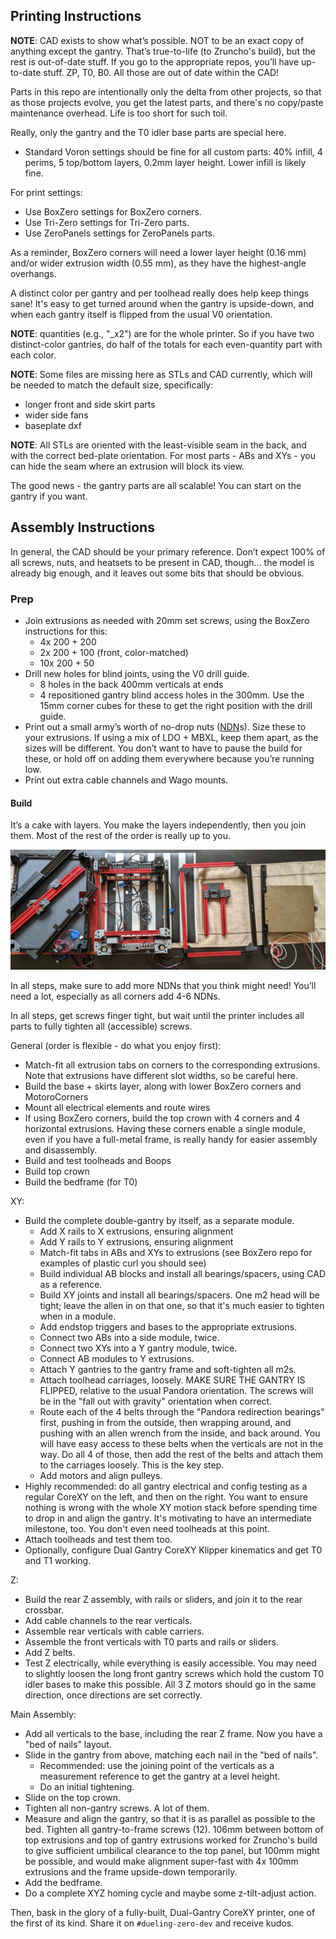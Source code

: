 ## Printing Instructions

**NOTE**: CAD exists to show what’s possible.  NOT to be an exact copy of anything except the gantry.  That’s true-to-life (to Zruncho's build), but the rest is out-of-date stuff.  If you go to the appropriate repos, you’ll have up-to-date stuff.  ZP, T0, B0.  All those are out of date within the CAD!

Parts in this repo are intentionally only the delta from other projects, so that as those projects evolve, you get the latest parts, and there's no copy/paste maintenance overhead.  Life is too short for such toil.

Really, only the gantry and the T0 idler base parts are special here.
* Standard Voron settings should be fine for all custom parts: 40% infill, 4 perims, 5 top/bottom layers, 0.2mm layer height.  Lower infill is likely fine.

For print settings:
* Use BoxZero settings for BoxZero corners.
* Use Tri-Zero settings for Tri-Zero parts.
* Use ZeroPanels settings for ZeroPanels parts.

As a reminder, BoxZero corners will need a lower layer height (0.16 mm) and/or wider extrusion width (0.55 mm), as they have the highest-angle overhangs.

A distinct color per gantry and per toolhead really does help keep things sane!  It's easy to get turned around when the gantry is upside-down, and when each gantry itself is flipped from the usual V0 orientation.

**NOTE**: quantities (e.g., "_x2") are for the whole printer.  So if you have two distinct-color gantries, do half of the totals for each even-quantity part with each color.  

**NOTE**: Some files are missing here as STLs and CAD currently, which will be needed to match the default size, specifically:
* longer front and side skirt parts
* wider side fans
* baseplate dxf

**NOTE**: All STLs are oriented with the least-visible seam in the back, and with the correct bed-plate orientation.  For most parts - ABs and XYs - you can hide the seam where an extrusion will block its view.

The good news - the gantry parts are all scalable! You can start on the gantry if you want.

## Assembly Instructions

In general, the CAD should be your primary reference.  Don’t expect 100% of all screws, nuts, and heatsets to be present in CAD, though... the model is already big enough, and it leaves out some bits that should be obvious.

### Prep

* Join extrusions as needed with 20mm set screws, using the BoxZero instructions for this:
  * 4x 200 + 200
  * 2x 200 + 100 (front, color-matched)
  * 10x 200 + 50
* Drill new holes for blind joints, using the V0 drill guide.
  * 8 holes in the back 400mm verticals at ends
  * 4 repositioned gantry blind access holes in the 300mm.  Use the 15mm corner cubes for these to get the right position with the drill guide.
* Print out a small army’s worth of no-drop nuts ([NDN](https://github.com/zruncho3d/f-zero/tree/main/STLs/NoDropNuts)s).  Size these to your extrusions.  If using a mix of LDO + MBXL, keep them apart, as the sizes will be different.  You don’t want to have to pause the build for these, or hold off on adding them everywhere because you’re running low.
* Print out extra cable channels and Wago mounts.

#### Build

It’s a cake with layers.  You make the layers independently, then you join them.  Most of the rest of the order is really up to you.

![](Archived_v1/Images/build/layers.jpeg)

In all steps, make sure to add more NDNs that you think might need!  You’ll need a lot, especially as all corners add 4-6 NDNs.

In all steps, get screws finger tight, but wait until the printer includes all parts to fully tighten all (accessible) screws.

General (order is flexible - do what you enjoy first):
* Match-fit all extrusion tabs on corners to the corresponding extrusions.  Note that extrusions have different slot widths, so be careful here.
* Build the base + skirts layer, along with lower BoxZero corners and MotoroCorners
* Mount all electrical elements and route wires
* If using BoxZero corners, build the top crown with 4 corners and 4 horizontal extrusions.  Having these corners enable a single module, even if you have a full-metal frame, is really handy for easier assembly and disassembly.
* Build and test toolheads and Boops
* Build top crown
* Build the bedframe (for T0)

XY:
* Build the complete double-gantry by itself, as a separate module.
    * Add X rails to X extrusions, ensuring alignment
    * Add Y rails to Y extrusions, ensuring alignment
    * Match-fit tabs in ABs and XYs to extrusions (see BoxZero repo for examples of plastic curl you should see)
    * Build individual AB blocks and install all bearings/spacers, using CAD as a reference.
    * Build XY joints and install all bearings/spacers.  One m2 head will be tight; leave the allen in on that one, so that it's much easier to tighten when in a module.
    * Add endstop triggers and bases to the appropriate extrusions.
    * Connect two ABs into a side module, twice.
    * Connect two XYs into a Y gantry module, twice.
    * Connect AB modules to Y extrusions.
    * Attach Y gantries to the gantry frame and soft-tighten all m2s.
    * Attach toolhead carriages, loosely.  MAKE SURE THE GANTRY IS FLIPPED, relative to the usual Pandora orientation.  The screws will be in the "fall out with gravity" orientation when correct.
    * Route each of the 4 belts through the "Pandora redirection bearings" first, pushing in from the outside, then wrapping around, and pushing with an allen wrench from the inside, and back around.  You will have easy access to these belts when the verticals are not in the way.  Do all 4 of those, then add the rest of the belts and attach them to the carriages loosely.  This is the key step.
    * Add motors and align pulleys.
* Highly recommended: do all gantry electrical and config testing as a regular CoreXY on the left, and then on the right.  You want to ensure nothing is wrong with the whole XY motion stack before spending time to drop in and align the gantry.  It's motivating to have an intermediate milestone, too.  You don't even need toolheads at this point.  
* Attach toolheads and test them too.
* Optionally, configure Dual Gantry CoreXY Klipper kinematics and get T0 and T1 working.

Z:
* Build the rear Z assembly, with rails or sliders, and join it to the rear crossbar.
* Add cable channels to the rear verticals.
* Assemble rear verticals with cable carriers.
* Assemble the front verticals with T0 parts and rails or sliders.
* Add Z belts.  
* Test Z electrically, while everything is easily accessible.  You may need to slightly loosen the long front gantry screws which hold the custom T0 idler bases to make this possible. All 3 Z motors should go in the same direction, once directions are set correctly.

Main Assembly:
* Add all verticals to the base, including the rear Z frame.  Now you have a "bed of nails" layout.
* Slide in the gantry from above, matching each nail in the "bed of nails".
  * Recommended: use the joining point of the verticals as a measurement reference to get the gantry at a level height.  
  * Do an initial tightening.
* Slide on the top crown.
* Tighten all non-gantry screws.  A lot of them.
* Measure and align the gantry, so that it is as parallel as possible to the bed.  Tighten all gantry-to-frame screws (12).  106mm between bottom of top extrusions and top of gantry extrusions worked for Zruncho's build to give sufficient umbilical clearance to the top panel, but 100mm might be possible, and would make alignment super-fast with 4x 100mm extrusions and the frame upside-down temporarily.
* Add the bedframe.
* Do a complete XYZ homing cycle and maybe some z-tilt-adjust action.

Then, bask in the glory of a fully-built, Dual-Gantry CoreXY printer, one of the first of its kind.  Share it on `#dueling-zero-dev` and receive kudos.
